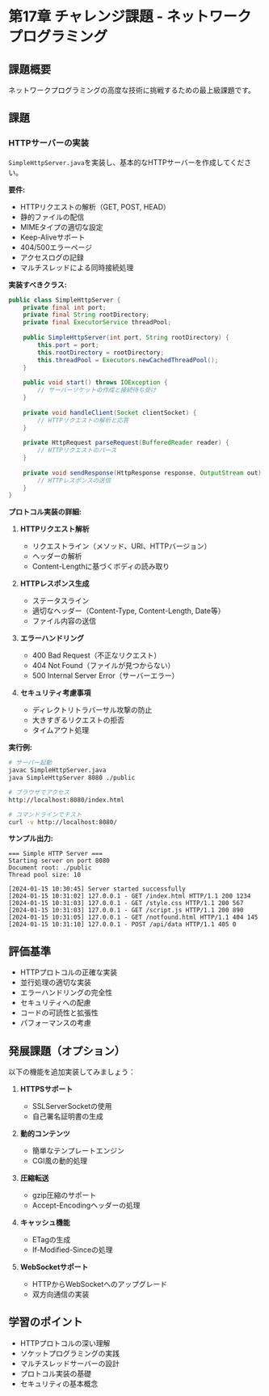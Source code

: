 # 第17章 チャレンジ課題 - ネットワークプログラミング

## 課題概要
ネットワークプログラミングの高度な技術に挑戦するための最上級課題です。

## 課題

### HTTPサーバーの実装
`SimpleHttpServer.java`を実装し、基本的なHTTPサーバーを作成してください。

**要件:**
- HTTPリクエストの解析（GET, POST, HEAD）
- 静的ファイルの配信
- MIMEタイプの適切な設定
- Keep-Aliveサポート
- 404/500エラーページ
- アクセスログの記録
- マルチスレッドによる同時接続処理

**実装すべきクラス:**
```java
public class SimpleHttpServer {
    private final int port;
    private final String rootDirectory;
    private final ExecutorService threadPool;
    
    public SimpleHttpServer(int port, String rootDirectory) {
        this.port = port;
        this.rootDirectory = rootDirectory;
        this.threadPool = Executors.newCachedThreadPool();
    }
    
    public void start() throws IOException {
        // サーバーソケットの作成と接続待ち受け
    }
    
    private void handleClient(Socket clientSocket) {
        // HTTPリクエストの解析と応答
    }
    
    private HttpRequest parseRequest(BufferedReader reader) {
        // HTTPリクエストのパース
    }
    
    private void sendResponse(HttpResponse response, OutputStream out) {
        // HTTPレスポンスの送信
    }
}
```

**プロトコル実装の詳細:**

1. **HTTPリクエスト解析**
   - リクエストライン（メソッド、URI、HTTPバージョン）
   - ヘッダーの解析
   - Content-Lengthに基づくボディの読み取り

2. **HTTPレスポンス生成**
   - ステータスライン
   - 適切なヘッダー（Content-Type, Content-Length, Date等）
   - ファイル内容の送信

3. **エラーハンドリング**
   - 400 Bad Request（不正なリクエスト）
   - 404 Not Found（ファイルが見つからない）
   - 500 Internal Server Error（サーバーエラー）

4. **セキュリティ考慮事項**
   - ディレクトリトラバーサル攻撃の防止
   - 大きすぎるリクエストの拒否
   - タイムアウト処理

**実行例:**
```bash
# サーバー起動
javac SimpleHttpServer.java
java SimpleHttpServer 8080 ./public

# ブラウザでアクセス
http://localhost:8080/index.html

# コマンドラインでテスト
curl -v http://localhost:8080/
```

**サンプル出力:**
```
=== Simple HTTP Server ===
Starting server on port 8080
Document root: ./public
Thread pool size: 10

[2024-01-15 10:30:45] Server started successfully
[2024-01-15 10:31:02] 127.0.0.1 - GET /index.html HTTP/1.1 200 1234
[2024-01-15 10:31:03] 127.0.0.1 - GET /style.css HTTP/1.1 200 567
[2024-01-15 10:31:03] 127.0.0.1 - GET /script.js HTTP/1.1 200 890
[2024-01-15 10:31:05] 127.0.0.1 - GET /notfound.html HTTP/1.1 404 145
[2024-01-15 10:31:10] 127.0.0.1 - POST /api/data HTTP/1.1 405 0
```

## 評価基準

- HTTPプロトコルの正確な実装
- 並行処理の適切な実装
- エラーハンドリングの完全性
- セキュリティへの配慮
- コードの可読性と拡張性
- パフォーマンスの考慮

## 発展課題（オプション）

以下の機能を追加実装してみましょう：

1. **HTTPSサポート**
   - SSLServerSocketの使用
   - 自己署名証明書の生成

2. **動的コンテンツ**
   - 簡単なテンプレートエンジン
   - CGI風の動的処理

3. **圧縮転送**
   - gzip圧縮のサポート
   - Accept-Encodingヘッダーの処理

4. **キャッシュ機能**
   - ETagの生成
   - If-Modified-Sinceの処理

5. **WebSocketサポート**
   - HTTPからWebSocketへのアップグレード
   - 双方向通信の実装

## 学習のポイント

- HTTPプロトコルの深い理解
- ソケットプログラミングの実践
- マルチスレッドサーバーの設計
- プロトコル実装の基礎
- セキュリティの基本概念